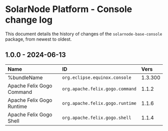 # SolarNode Platform - Console change log

This document details the history of changes of the `solarnode-base-console` package, from newest to
oldest.

## 1.0.0 - 2024-06-13

| Name                      | ID                              | Vers    |
|:--------------------------|:--------------------------------|:--------|
| %bundleName               | `org.eclipse.equinox.console`   | 1.3.300 |
| Apache Felix Gogo Command | `org.apache.felix.gogo.command` | 1.1.2   |
| Apache Felix Gogo Runtime | `org.apache.felix.gogo.runtime` | 1.1.6   |
| Apache Felix Gogo Shell   | `org.apache.felix.gogo.shell`   | 1.1.4   |
